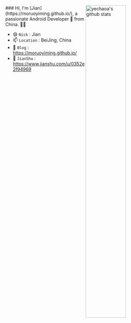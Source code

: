 
<img align="right" alt="yechaoa's github stats" width="50%" src="https://github-readme-stats.vercel.app/api?username=moruoyiming&show_icons=true">
### Hi, I'm [Jian](https://moruoyiming.github.io/), a passionate Android Developer 🚀 from China. 🌸🌸

- 😄 `Nick` : Jian
- 📫 `Location` : BeiJing, China
- 🚀 `Blog` : https://moruoyiming.github.io/
- 🎯 `JianShu` : https://www.jianshu.com/u/0352e2f94969

